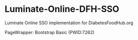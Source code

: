 # Luminate-Online-DFH-SSO
Luminate Online SSO implementation for DiabetesFoodHub.org 

PageWrapper: Bootstrap Basic (PWID:7262)
